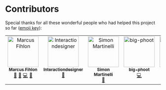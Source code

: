 # Contributors

Special thanks for all these wonderful people who had helped this project so far ([emoji key](https://allcontributors.org/docs/en/emoji-key)):

<!-- ALL-CONTRIBUTORS-LIST:START - Do not remove or modify this section -->
<!-- prettier-ignore-start -->
<!-- markdownlint-disable -->
<table>
  <tbody>
    <tr>
      <td align="center" valign="top" width="14.28%"><a href="https://github.com/McPringle"><img src="https://avatars.githubusercontent.com/u/1254039?v=4?s=100" width="100px;" alt="Marcus Fihlon"/><br /><sub><b>Marcus Fihlon</b></sub></a><br /><a href="#projectManagement-McPringle" title="Project Management">📆</a> <a href="#ideas-McPringle" title="Ideas, Planning, & Feedback">🤔</a> <a href="https://github.com/McPringle/komunumo/commits?author=McPringle" title="Code">💻</a> <a href="#design-McPringle" title="Design">🎨</a></td>
      <td align="center" valign="top" width="14.28%"><a href="https://github.com/Interactiondesigner"><img src="https://avatars.githubusercontent.com/u/17220369?v=4?s=100" width="100px;" alt="Interactiondesigner"/><br /><sub><b>Interactiondesigner</b></sub></a><br /><a href="#design-Interactiondesigner" title="Design">🎨</a></td>
      <td align="center" valign="top" width="14.28%"><a href="https://github.com/simasch"><img src="https://avatars.githubusercontent.com/u/593352?v=4?s=100" width="100px;" alt="Simon Martinelli"/><br /><sub><b>Simon Martinelli</b></sub></a><br /><a href="https://github.com/McPringle/komunumo/pulls?q=is%3Apr+reviewed-by%3Asimasch" title="Reviewed Pull Requests">👀</a></td>
      <td align="center" valign="top" width="14.28%"><a href="https://github.com/big-phoot"><img src="https://avatars.githubusercontent.com/u/20629857?v=4?s=100" width="100px;" alt="big-phoot"/><br /><sub><b>big-phoot</b></sub></a><br /><a href="https://github.com/McPringle/komunumo/commits?author=big-phoot" title="Code">💻</a></td>
      <td align="center" valign="top" width="14.28%"><a href="https://github.com/syrotkin"><img src="https://avatars.githubusercontent.com/u/2456857?v=4?s=100" width="100px;" alt="syrotkin"/><br /><sub><b>syrotkin</b></sub></a><br /><a href="https://github.com/McPringle/komunumo/commits?author=syrotkin" title="Code">💻</a></td>
      <td align="center" valign="top" width="14.28%"><a href="https://github.com/mavilov"><img src="https://avatars.githubusercontent.com/u/2605764?v=4?s=100" width="100px;" alt="Maksim Avilov"/><br /><sub><b>Maksim Avilov</b></sub></a><br /><a href="https://github.com/McPringle/komunumo/commits?author=mavilov" title="Code">💻</a></td>
    </tr>
  </tbody>
</table>

<!-- markdownlint-restore -->
<!-- prettier-ignore-end -->

<!-- ALL-CONTRIBUTORS-LIST:END -->

